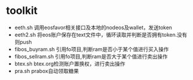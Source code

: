 # toolkit

* eeth.sh 调用eosfavor相关接口及本地的nodeos及wallet，发送token
* eeth2.sh 将eos账户保存在text文件中，循环读取并判断是否拥有token.没有则push
* fibos_buyram.sh 引用fo项目,判断ram是否小于某个值进行买入操作
* fibos_sellram.sh 引用fo项目,判断ram是否大于某个值进行卖出操作
* btex.sh btex.org检测账户置换权，进行卖出操作
* pra.sh prabox自动领取糖果